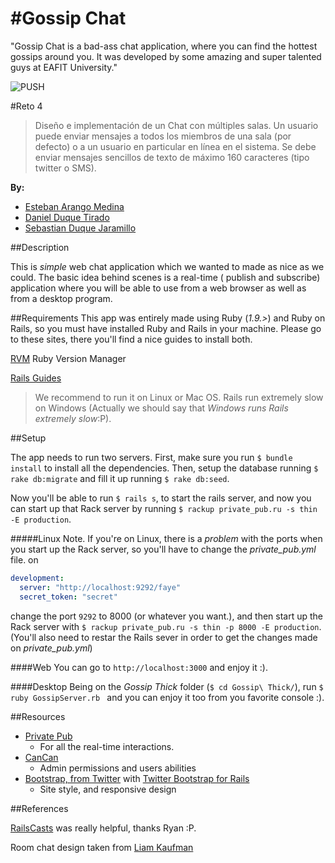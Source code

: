 #Gossip Chat
========

"Gossip Chat is a bad-ass chat application, where you can find the hottest gossips around you. It was developed by some amazing and super talented guys at EAFIT University."

 ![PUSH](https://github.com/esbanarango/Topicos-Especiales-en-Telematica/blob/master/Reto%204/Gossip/app/assets/images/gossip.jpg?raw=true)

#Reto 4

>Diseño e implementación de un Chat con múltiples salas. Un usuario puede enviar mensajes a todos los miembros de una sala (por defecto) o a un usuario en particular en línea en el sistema. Se debe enviar mensajes sencillos de texto de máximo 160 caracteres (tipo twitter o SMS).

 **By:**
  
   * [Esteban Arango Medina](https://github.com/esbanarango)
   * [Daniel Duque Tirado](https://github.com/DanielJDuque)
   * [Sebastian Duque Jaramillo](https://github.com/sduquej)

##Description

This is _simple_ web chat application which we wanted to made as nice as we could. The basic idea behind scenes is a real-time ( publish and subscribe) application where you will be able to use from a web browser as well as from a desktop program.

##Requirements
This app was entirely made using Ruby (_1.9.>_) and Ruby on Rails, so you must have installed Ruby and Rails in your machine. Please go to these sites, there you'll find a nice guides to install both.

 [RVM](https://rvm.io//) Ruby Version Manager

 [Rails Guides](http://guides.rubyonrails.org/getting_started.html)

>We recommend to run it on Linux or Mac OS. Rails run extremely slow on Windows (Actually we should say that _Windows runs Rails extremely slow_:P).

##Setup

The app needs to run two servers. 
First, make sure you run `$ bundle install` to install all the dependencies. Then, setup the database running `$ rake db:migrate` and  fill it up running `$ rake db:seed`.

Now you'll be able to run `$ rails s`, to start the rails server, and  now you can start up that Rack server by running `$ rackup private_pub.ru -s thin -E production`.

#####Linux Note.
If you're on Linux, there is a _problem_ with the ports when you start up the Rack server, so you'll have to change the _private_pub.yml_ file. on

```yaml
development:
  server: "http://localhost:9292/faye"
  secret_token: "secret"
```
change the port `9292` to 8000 (or whatever you want.), and then start up the Rack server with `$ rackup private_pub.ru -s thin -p 8000 -E production`. (You'll also need to restar the Rails sever in order to get the changes made on _private_pub.yml_)

####Web
You can go to `http://localhost:3000` and enjoy it :).

####Desktop
Being on the _Gossip Thick_ folder (`$ cd Gossip\ Thick/`), run `$ ruby GossipServer.rb ` and you can enjoy it too from you favorite console :).

##Resources

* [Private Pub](https://github.com/ryanb/private_pub)
	* For all the real-time interactions.
* [CanCan](https://github.com/ryanb/cancan)
	* Admin permissions and users abilities
* [Bootstrap, from Twitter](http://twitter.github.com/bootstrap/) with [Twitter Bootstrap for Rails](https://github.com/seyhunak/twitter-bootstrap-rails)
	* Site style, and responsive design

##References

[RailsCasts](http://railscasts.com/) was really helpful, thanks Ryan :P.

Room chat design taken from [Liam Kaufman](http://liamkaufman.com/)